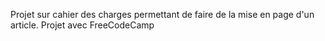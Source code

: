 Projet sur cahier des charges permettant de faire de la mise en page d'un article. Projet avec FreeCodeCamp
